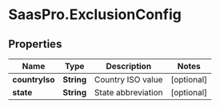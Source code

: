# SaasPro.ExclusionConfig

## Properties

Name | Type | Description | Notes
------------ | ------------- | ------------- | -------------
**countryIso** | **String** | Country ISO value | [optional] 
**state** | **String** | State abbreviation | [optional] 


